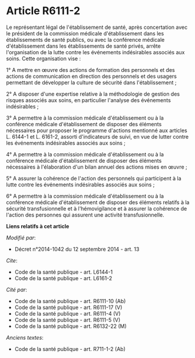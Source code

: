 # Article R6111-2

Le représentant légal de l'établissement de santé, après concertation avec le président de la commission médicale
d'établissement dans les établissements de santé publics, ou avec la conférence médicale d'établissement dans les
établissements de santé privés, arrête l'organisation de la lutte contre les événements indésirables associés aux soins.
Cette organisation vise : 

1° A mettre en œuvre des actions de formation des personnels et des actions de communication en direction des personnels et
des usagers permettant de développer la culture de sécurité dans l'établissement ; 

2° A disposer d'une expertise relative à la méthodologie de gestion des risques associés aux soins, en particulier l'analyse
des événements indésirables ; 

3° A permettre à la commission médicale d'établissement ou à la conférence médicale d'établissement de disposer des éléments
nécessaires pour proposer le programme d'actions mentionné aux articles L. 6144-1 et L. 6161-2, assorti d'indicateurs de
suivi, en vue de lutter contre les événements indésirables associés aux soins ; 

4° A permettre à la commission médicale d'établissement ou à la conférence médicale d'établissement de disposer des éléments
nécessaires à l'élaboration d'un bilan annuel des actions mises en œuvre ; 

5° A assurer la cohérence de l'action des personnels qui participent à la lutte contre les événements indésirables associés
aux soins ;

6° A permettre à la commission médicale d'établissement ou à la conférence médicale d'établissement de disposer des éléments
relatifs à la sécurité transfusionnelle et à l'hémovigilance et à assurer la cohérence de l'action des personnes qui assurent
une activité transfusionnelle.

**Liens relatifs à cet article**

_Modifié par_:

  - Décret n°2014-1042 du 12 septembre 2014 - art. 13

_Cite_:

  - Code de la santé publique - art. L6144-1
  - Code de la santé publique - art. L6161-2

_Cité par_:

  - Code de la santé publique - art. R6111-10 (Ab)
  - Code de la santé publique - art. R6111-17 (V)
  - Code de la santé publique - art. R6111-4 (V)
  - Code de la santé publique - art. R6111-5 (V)
  - Code de la santé publique - art. R6132-22 (M)

_Anciens textes_:

  - Code de la santé publique - art. R711-1-2 (Ab)
